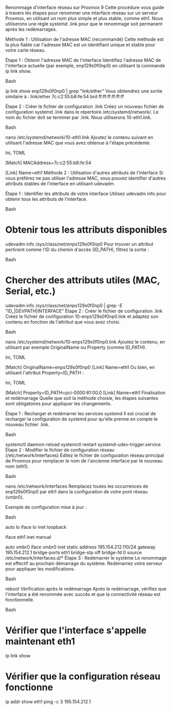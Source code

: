 Renommage d'interface réseau sur Proxmox 9
Cette procédure vous guide à travers les étapes pour renommer une interface réseau sur un serveur Proxmox, en utilisant un nom plus simple et plus stable, comme eth1. Nous utiliserons une règle systemd .link pour que le renommage soit permanent après les redémarrages.

Méthode 1 : Utilisation de l'adresse MAC (recommandé)
Cette méthode est la plus fiable car l'adresse MAC est un identifiant unique et stable pour votre carte réseau.

Étape 1 : Obtenir l'adresse MAC de l'interface
Identifiez l'adresse MAC de l'interface actuelle (par exemple, enp129s0f0np0) en utilisant la commande ip link show.

Bash

ip link show enp129s0f0np0 | grep "link/ether"
Vous obtiendrez une sortie similaire à : link/ether 7c:c2:55:b8:fe:54 brd ff:ff:ff:ff:ff:ff

Étape 2 : Créer le fichier de configuration .link
Créez un nouveau fichier de configuration systemd .link dans le répertoire /etc/systemd/network/. Le nom du fichier doit se terminer par .link. Nous utiliserons 10-eth1.link.

Bash

nano /etc/systemd/network/10-eth1.link
Ajoutez le contenu suivant en utilisant l'adresse MAC que vous avez obtenue à l'étape précédente.

Ini, TOML

[Match]
MACAddress=7c:c2:55:b8:fe:54

[Link]
Name=eth1
Méthode 2 : Utilisation d'autres attributs de l'interface
Si vous préférez ne pas utiliser l'adresse MAC, vous pouvez identifier d'autres attributs stables de l'interface en utilisant udevadm.

Étape 1 : Identifier les attributs de votre interface
Utilisez udevadm info pour obtenir tous les attributs de l'interface.

Bash

# Obtenir tous les attributs disponibles
udevadm info /sys/class/net/enps129s0f0np0
Pour trouver un attribut pertinent comme l'ID du chemin d'accès (ID_PATH), filtrez la sortie :

Bash

# Chercher des attributs utiles (MAC, Serial, etc.)
udevadm info /sys/class/net/enps129s0f0np0 | grep -E "ID_|DEVPATH|INTERFACE"
Étape 2 : Créer le fichier de configuration .link
Créez le fichier de configuration 10-enps129s0f0np0.link et adaptez son contenu en fonction de l'attribut que vous avez choisi.

Bash

nano /etc/systemd/network/10-enps129s0f0np0.link
Ajoutez le contenu, en utilisant par exemple OriginalName ou Property (comme ID_PATH).

Ini, TOML

[Match]
OriginalName=enps129s0f0np0
[Link]
Name=eth1
Ou bien, en utilisant l'attribut Property=ID_PATH :

Ini, TOML

[Match]
Property=ID_PATH=pci-0000:81:00.0
[Link]
Name=eth1
Finalisation et redémarrage
Quelle que soit la méthode choisie, les étapes suivantes sont obligatoires pour appliquer les changements.

Étape 1 : Recharger et redémarrer les services systemd
Il est crucial de recharger la configuration de systemd pour qu'elle prenne en compte le nouveau fichier .link.

Bash

systemctl daemon-reload
systemctl restart systemd-udev-trigger.service
Étape 2 : Modifier le fichier de configuration réseau (/etc/network/interfaces)
Éditez le fichier de configuration réseau principal de Proxmox pour remplacer le nom de l'ancienne interface par le nouveau nom (eth1).

Bash

nano /etc/network/interfaces
Remplacez toutes les occurrences de enp129s0f0np0 par eth1 dans la configuration de votre pont réseau (vmbr0).

Exemple de configuration mise à jour :

Bash

auto lo
iface lo inet loopback

iface eth1 inet manual

auto vmbr0
iface vmbr0 inet static
    address 195.154.212.110/24
    gateway 195.154.212.1
    bridge-ports eth1
    bridge-stp off
    bridge-fd 0
source /etc/network/interfaces.d/*
Étape 3 : Redémarrer le système
Le renommage est effectif au prochain démarrage du système. Redémarrez votre serveur pour appliquer les modifications.

Bash

reboot
Vérification après le redémarrage
Après le redémarrage, vérifiez que l'interface a été renommée avec succès et que la connectivité réseau est fonctionnelle.

Bash

# Vérifier que l'interface s'appelle maintenant eth1
ip link show

# Vérifier que la configuration réseau fonctionne
ip addr show eth1
ping -c 3 195.154.212.1
